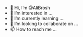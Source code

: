 - 👋 Hi, I’m @AliBrosh
- 👀 I’m interested in ...
- 🌱 I’m currently learning ...
- 💞️ I’m looking to collaborate on ...
- 📫 How to reach me ...

<!---
AliBrosh/AliBrosh is a ✨ special ✨ repository because its `README.md` (this file) appears on your GitHub profile.
You can click the Preview link to take a look at your changes.
--->
